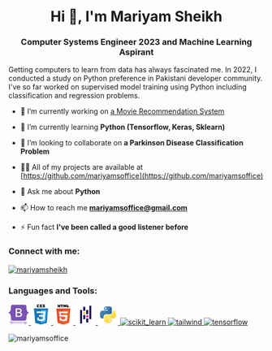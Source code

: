 <h1 align="center">Hi 👋, I'm Mariyam Sheikh</h1>
<h3 align="center">Computer Systems Engineer 2023 and Machine Learning Aspirant</h3>

<p>Getting computers to learn from data has always fascinated me. In 2022, I conducted a study on Python preference in Pakistani developer community.  I've so far worked on supervised model training using Python including classification and regression problems.</p>

- 🔭 I’m currently working on [a Movie Recommendation System](https://github.com/mariyamsoffice/movie-recommender)

- 🌱 I’m currently learning **Python (Tensorflow, Keras, Sklearn)**

- 👯 I’m looking to collaborate on **a Parkinson Disease Classification Problem**

- 👨‍💻 All of my projects are available at [https://github.com/mariyamsoffice](https://github.com/mariyamsoffice)

- 💬 Ask me about **Python**

- 📫 How to reach me **mariyamsoffice@gmail.com**

- ⚡ Fun fact **I've been called a good listener before**

<h3 align="left">Connect with me:</h3>
<p align="left">
<a href="https://linkedin.com/in/mariyamsheikh" target="blank"><img align="center" src="https://raw.githubusercontent.com/rahuldkjain/github-profile-readme-generator/master/src/images/icons/Social/linked-in-alt.svg" alt="mariyamsheikh" height="30" width="40" /></a>
</p>

<h3 align="left">Languages and Tools:</h3>
<p align="left"> <a href="https://getbootstrap.com" target="_blank" rel="noreferrer"> <img src="https://raw.githubusercontent.com/devicons/devicon/master/icons/bootstrap/bootstrap-plain-wordmark.svg" alt="bootstrap" width="40" height="40"/> </a> <a href="https://www.w3schools.com/css/" target="_blank" rel="noreferrer"> <img src="https://raw.githubusercontent.com/devicons/devicon/master/icons/css3/css3-original-wordmark.svg" alt="css3" width="40" height="40"/> </a> <a href="https://www.w3.org/html/" target="_blank" rel="noreferrer"> <img src="https://raw.githubusercontent.com/devicons/devicon/master/icons/html5/html5-original-wordmark.svg" alt="html5" width="40" height="40"/> </a> <a href="https://pandas.pydata.org/" target="_blank" rel="noreferrer"> <img src="https://raw.githubusercontent.com/devicons/devicon/2ae2a900d2f041da66e950e4d48052658d850630/icons/pandas/pandas-original.svg" alt="pandas" width="40" height="40"/> </a> <a href="https://www.python.org" target="_blank" rel="noreferrer"> <img src="https://raw.githubusercontent.com/devicons/devicon/master/icons/python/python-original.svg" alt="python" width="40" height="40"/> </a> <a href="https://scikit-learn.org/" target="_blank" rel="noreferrer"> <img src="https://upload.wikimedia.org/wikipedia/commons/0/05/Scikit_learn_logo_small.svg" alt="scikit_learn" width="40" height="40"/> </a> <a href="https://tailwindcss.com/" target="_blank" rel="noreferrer"> <img src="https://www.vectorlogo.zone/logos/tailwindcss/tailwindcss-icon.svg" alt="tailwind" width="40" height="40"/> </a> <a href="https://www.tensorflow.org" target="_blank" rel="noreferrer"> <img src="https://www.vectorlogo.zone/logos/tensorflow/tensorflow-icon.svg" alt="tensorflow" width="40" height="40"/> </a> </p>

<p><img align="center" src="https://github-readme-stats.vercel.app/api/top-langs?username=mariyamsoffice&show_icons=true&locale=en&layout=compact" alt="mariyamsoffice" /></p>

